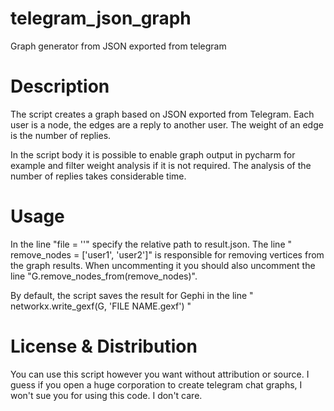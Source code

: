 # telegram_json_graph
Graph generator from JSON exported from telegram 

# Description
The script creates a graph based on JSON exported from Telegram. Each user is a node, the edges are a reply to another user. The weight of an edge is the number of replies.

In the script body it is possible to enable graph output in pycharm for example and filter weight analysis if it is not required. The analysis of the number of replies takes considerable time.

# Usage
In the line "file = ''" specify the relative path to result.json.
The line " remove_nodes = ['user1', 'user2']" is responsible for removing vertices from the graph results. When uncommenting it you should also uncomment the line "G.remove_nodes_from(remove_nodes)".

By default, the script saves the result for Gephi in the line " networkx.write_gexf(G, 'FILE NAME.gexf') "

# License & Distribution
You can use this script however you want without attribution or source. I guess if you open a huge corporation to create telegram chat graphs, I won't sue you for using this code. I don't care.

